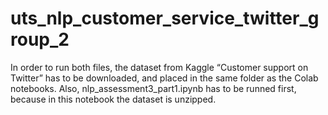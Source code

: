 # uts_nlp_customer_service_twitter_group_2

In order to run both files, the dataset from Kaggle “Customer support on Twitter” has to be downloaded, and placed in the same folder as the Colab notebooks. Also, nlp_assessment3_part1.ipynb has to be runned first, because in this notebook the dataset is unzipped.
